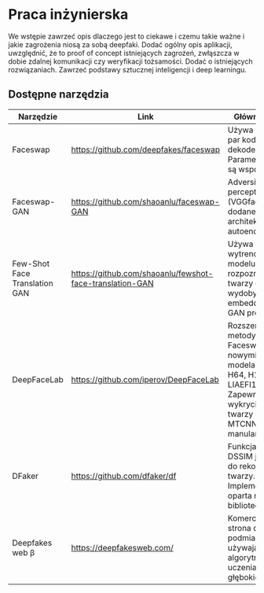 # Praca inżynierska

We wstępie zawrzeć opis dlaczego jest to ciekawe i czemu takie ważne i jakie zagrożenia niosą za sobą deepfaki. Dodać ogólny opis aplikacji, uwzględnić, że to proof of concept istniejących zagrożeń, zwłąszcza w dobie zdalnej komunikacji czy weryfikacji tożsamości.
Dodać o istniejących rozwiązaniach.
Zawrzeć podstawy sztucznej inteligencji i deep learningu.

## Dostępne narzędzia

| Narzędzie | Link | Główne cechy |
| --- | --- | --- |
| Faceswap | https://github.com/deepfakes/faceswap | Używa dwóch par koder-dekoder. Parametry kodera są wspólne. |
| Faceswap-GAN | https://github.com/shaoanlu/faceswap-GAN | Adversial loss i perceptual loss (VGGface) są dodane do architektury autoencoderowej. |
| Few-Shot Face Translation GAN | https://github.com/shaoanlu/fewshot-face-translation-GAN | Używa wytrenowanego modelu rozpoznawania twarzy do wydobycia latent embeddings z GAN processing.   |
| DeepFaceLab | https://github.com/iperov/DeepFaceLab | Rozszerze metody z Faceswap nowymi modelami, np. H64, H128, LIAEFI128, SAE. Zapewnia tryb wykrycia wielu twarzy np. S3FD, MTCNN, dlib lub manulanie  |
| DFaker | https://github.com/dfaker/df | Funkcja strat  DSSIM jest użyta do rekonstrukcji twarzy. Implementacja oparta na bibliotece Keras. |
| Deepfakes web β | https://deepfakesweb.com/ | Komercyjna strona do podmiany twarzy używająca algorytmów uczenia głębokiego. |
